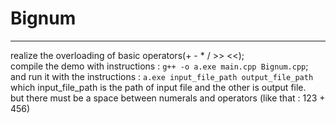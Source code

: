 # Bignum
----------------------------
realize the overloading of basic operators(+ - * / >> <<);<br>
compile the demo with instructions : `g++ -o a.exe main.cpp Bignum.cpp`;<br>
and run it with the instructions : `a.exe input_file_path output_file_path` <br>
which input_file_path is the path of input file and the other is output file.<br>
but there must be a space between numerals and operators (like that : 123 + 456)<br>
